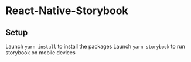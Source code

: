 # React-Native-Storybook

## Setup

Launch `yarn install` to install the packages
Launch `yarn storybook` to run storybook on mobile devices
